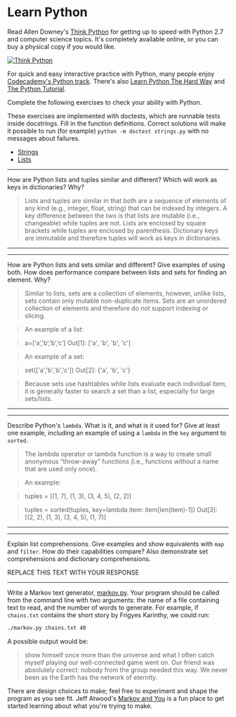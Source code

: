 # Learn Python

Read Allen Downey's [Think Python](http://www.greenteapress.com/thinkpython/) for getting up to speed with Python 2.7 and computer science topics. It's completely available online, or you can buy a physical copy if you would like.

[![Think Python](img/think_python.png)](http://www.greenteapress.com/thinkpython/)

For quick and easy interactive practice with Python, many people enjoy [Codecademy's Python track](http://www.codecademy.com/en/tracks/python). There's also [Learn Python The Hard Way](http://learnpythonthehardway.org/book/) and [The Python Tutorial](https://docs.python.org/2/tutorial/).

Complete the following exercises to check your ability with Python.

These exercises are implemented with doctests, which are runnable tests inside docstrings. Fill in the function definitions. Correct solutions will make it possible to run (for example) `python -m doctest strings.py` with no messages about failures.

 * [Strings](python/strings.py)
 * [Lists](python/lists.py)


---

How are Python lists and tuples similar and different? Which will work as keys in dictionaries? Why?

>Lists and tuples are similar in that both are a sequence of elements of any kind (e.g., integer, float, string) that can be indexed by integers.  A key difference between the two is that lists are mutable (i.e., changeable) while tuples are not.  Lists are enclosed by square brackets while tuples are enclosed by parenthesis.  Dictionary keys are immutable and therefore tuples will work as keys in dictionaries.


---


---

How are Python lists and sets similar and different? Give examples of using both. How does performance compare between lists and sets for finding an element. Why?

>Similar to lists, sets are a collection of elements, however, unlike lists, sets contain only mutable non-duplicate items.  Sets are an unordered collection of elements and therefore do not support indexing or slicing.  

>An example of a list:

>a=[‘a’,’b’,’b’,’c’]
>Out[1]: ['a', 'b', 'b', 'c']

>An example of a set:

>set(['a','b','b','c'])
>Out[2]: {'a', 'b', 'c'}

>Because sets use hashtables while lists evaluate each individual item, it is generally faster to search a set than a list, especially for large sets/lists.


---


---

Describe Python's `lambda`. What is it, and what is it used for? Give at least one example, including an example of using a `lambda` in the `key` argument to `sorted`.

>The lambda operator or lambda function is a way to create small anonymous “throw-away” functions (i.e., functions without a name that are used only once). 

>An example:

>tuples =  [(1, 7), (1, 3), (3, 4, 5), (2, 2)]

>tuples = sorted(tuples, key=lambda item: item[len(item)-1])
>Out[3]: [(2, 2), (1, 3), (3, 4, 5), (1, 7)]


---


---

Explain list comprehensions. Give examples and show equivalents with `map` and `filter`. How do their capabilities compare? Also demonstrate set comprehensions and dictionary comprehensions.

REPLACE THIS TEXT WITH YOUR RESPONSE

---


Write a Markov text generator, [markov.py](python/markov.py). Your program should be called from the command line with two arguments: the name of a file containing text to read, and the number of words to generate. For example, if `chains.txt` contains the short story by Frigyes Karinthy, we could run:

```bash
./markov.py chains.txt 40
```

A possible output would be:

> show himself once more than the universe and what I often catch myself playing our well-connected game went on. Our friend was absolutely correct: nobody from the group needed this way. We never been as the Earth has the network of eternity.

There are design choices to make; feel free to experiment and shape the program as you see fit. Jeff Atwood's [Markov and You](http://blog.codinghorror.com/markov-and-you/) is a fun place to get started learning about what you're trying to make.
